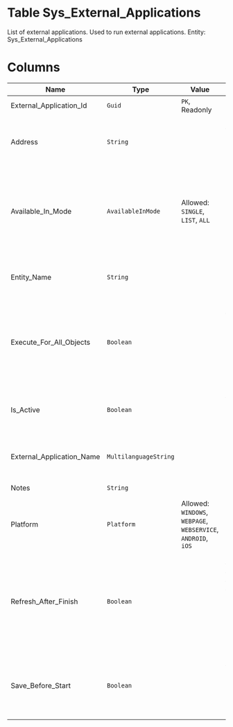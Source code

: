 # Table Sys_External_Applications

List of external applications. Used to run external applications. Entity: Sys_External_Applications

# Columns

| Name | Type | Value | Description |
| - | - | - | --- |
|External_Application_Id|`Guid`|`PK`, Readonly||
|Address|`String`||The address (path) to the application. The address is platform-dependant. `Required` |
|Available_In_Mode|`AvailableInMode`|Allowed: `SINGLE`, `LIST`, `ALL`|Whether the application will be displayed to the end users when a single object is opened or when multiple objects are listed. `Required` `Default("SINGLE")` `Filter(eq)` |
|Entity_Name|`String`||The entity, for which the application is defined. `Required` `Filter(eq)` `ORD` |
|Execute_For_All_Objects|`Boolean`||Whether to execute the application for all selected objects at once or to execute the application for each object, one by one. `Required` `Default(true)` `Filter(eq)` |
|Is_Active|`Boolean`||Specifies whether the external application is currently used. `Default(true)` `Filter(eq)` |
|External_Application_Name|`MultilanguageString`||The name of the external application. `Required` `Filter(eq;like)` |
|Notes|`String`||Notes for this ExternalApplication. |
|Platform|`Platform`|Allowed: `WINDOWS`, `WEBPAGE`, `WEBSERVICE`, `ANDROID`, `iOS`|The execution platform of the application. `Required` `Filter(eq)` |
|Refresh_After_Finish|`Boolean`||Whether to refresh the data, displayed to the user, after the execution finishes. Not all platforms and/or applications support finish notification. `Required` `Default(true)` `Filter(eq)` |
|Save_Before_Start|`Boolean`||Whether to save the form data to the server before starting the application. `Required` `Default(true)` `Filter(eq)` |
